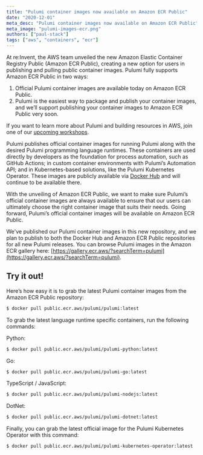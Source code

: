 ```yaml
---
title: "Pulumi container images now available on Amazon ECR Public"
date: "2020-12-01"
meta_desc: "Pulumi container images now available on Amazon ECR Public"
meta_image: "pulumi-images-ecr.png"
authors: ["paul-stack"]
tags: ["aws", "containers", "ecr"]
---
```


At re:Invent, the AWS team unveiled the new Amazon Elastic Container Registry Public (Amazon ECR Public), creating a new
option for users in publishing and pulling public container images. Pulumi fully supports Amazon ECR Public in two ways:

1. Official Pulumi container images are available today on Amazon ECR Public.
2. Pulumi is the easiest way to package and publish your container images, and we’ll support publishing your container
   images to Amazon ECR Public very soon.

<!--more-->

If you want to learn more about Pulumi and building resources in AWS, join one of our [upcoming workshops](https://www.pulumi.com/resources/#upcoming).

Pulumi publishes official container images for running Pulumi along with the desired Pulumi programming language runtimes.
These containers are used directly by developers as the foundation for process automation, such as GitHub Actions; in custom
container environments with Pulumi’s Automation API; and in Kubernetes-based solutions, like the Pulumi Kubernetes Operator.
These images are publicly available via [Docker Hub](https://hub.docker.com/r/pulumi) and will continue to be available there.

With the unveiling of Amazon ECR Public, we want to make sure Pulumi’s official container images are always available to
ensure that our users can ultimately choose the right container image that suits their needs. Going forward, Pulumi’s
official container images will be available on Amazon ECR Public.

We've published our Pulumi container images in this new repository, and we plan to publish to both the Docker Hub and Amazon
ECR Public repositories for all new Pulumi releases. You can browse Pulumi images in the Amazon ECR gallery here:
[https://gallery.ecr.aws/?searchTerm=pulumi](https://gallery.ecr.aws/?searchTerm=pulumi).

## Try it out!

Here’s how easy it is to grab the latest Pulumi container images from the Amazon ECR Public repository:

```bash
$ docker pull public.ecr.aws/pulumi/pulumi:latest
```

To grab the latest language runtime specific containers, run the following commands:

Python:

```bash
$ docker pull public.ecr.aws/pulumi/pulumi-python:latest
```

Go:

```bash
$ docker pull public.ecr.aws/pulumi/pulumi-go:latest
```

TypeScript / JavaScript:

```bash
$ docker pull public.ecr.aws/pulumi/pulumi-nodejs:latest
```

DotNet:

```bash
$ docker pull public.ecr.aws/pulumi/pulumi-dotnet:latest
```

Finally, you can grab the latest official image for the Pulumi Kubernetes Operator with this command:

```bash
$ docker pull public.ecr.aws/pulumi/pulumi-kubernetes-operator:latest
```
